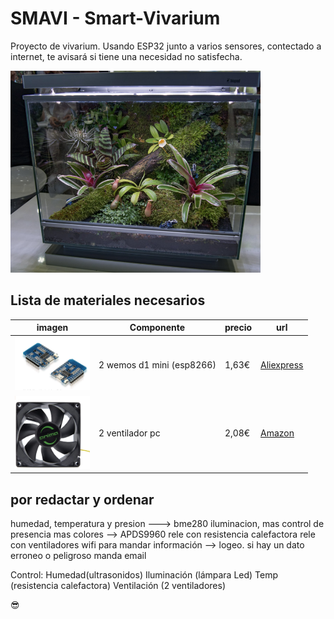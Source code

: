 # SMAVI - Smart-Vivarium
Proyecto de vivarium. Usando  ESP32 junto a varios sensores, contectado a internet, te avisará si tiene una necesidad no satisfecha. 

<!-- ![Vivarium](./images/components/vivarium.png) -->
<img src="./images/components/vivarium.png" width="400"> 

<!-- <img src="./images/components/vivarium.png" width="100"> -->


<!-- ## Qué es
*This text will be italic*

> We're living the future so -->


## Lista de materiales necesarios

<!-- - 2 wemos d1 mini (esp8266) -->

imagen | Componente |  precio | url
------- |------------- |------- | --------
<img src="./images/components/wemos-d1-mini.png" width="120"> | 2 wemos d1 mini (esp8266) |  1,63€  | [Aliexpress](https://es.aliexpress.com/item/32958591238.html?spm=a2g0s.9042311.0.0.274263c01DRJqH)
<img src="./images/components/ventilador-pc.png" width="120"> | 2 ventilador pc |  2,08€  | [Amazon](https://es.aliexpress.com/item/32958591238.html?spm=a2g0s.9042311.0.0.274263c01DRJqH)




<!-- 1. Item 1
1. Item 2
1. Item 3
   1. Item 3a
   1. Item 3b -->
   
<!-- ## Aún pendiente (cosas que faltan):
- [x] @mentions, #refs, [links](), **formatting**, and <del>tags</del> supported
- [x] list syntax required (any unordered or ordered list supported)
- [x] this is a complete item
- [ ] this is an incomplete item -->




<!-- ## Esquema circuito



## Código y curiosidades 

```javascript
function fancyAlert(arg) {
  if(arg) {
    $.facebox({div:'#foo'})
  }
}
``` -->


## por redactar y ordenar
humedad, temperatura y presion ---> bme280
iluminacion, mas control de presencia mas colores --> APDS9960
rele con resistencia calefactora
rele con ventiladores
wifi para mandar información --> logeo.
si hay un dato erroneo o peligroso manda email


Control:
Humedad(ultrasonidos)
Iluminación (lámpara Led)
Temp (resistencia calefactora)
Ventilación (2 ventiladores)



:sunglasses:
